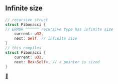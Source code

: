## Infinite size

```rust
// recursive struct
struct Fibonacci {
// ERROR ^^^^^^ recursive type has infinite size
    current: u32,
    next: Self, // infinite size
}
// this compiles
struct Fibonacci {
    current: u32,
    next: Box<Self>, // a pointer is sized
}
```

[📒](https://doc.rust-lang.org/book/ch15-01-box.html#enabling-recursive-types-with-boxes)
